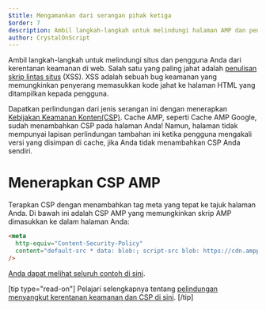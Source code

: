 ```yaml
---
$title: Mengamankan dari serangan pihak ketiga
$order: 7
description: Ambil langkah-langkah untuk melindungi halaman AMP dan pengguna Anda dari kerentanan keamanan di web
author: CrystalOnScript
---
```


Ambil langkah-langkah untuk melindungi situs dan pengguna Anda dari kerentanan keamanan di web. Salah satu yang paling jahat adalah [penulisan skrip lintas situs](https://www.google.com/about/appsecurity/learning/xss/) (XSS). XSS adalah sebuah bug keamanan yang memungkinkan penyerang memasukkan kode jahat ke halaman HTML yang ditampilkan kepada pengguna.

Dapatkan perlindungan dari jenis serangan ini dengan menerapkan [Kebijakan Keamanan Konten(CSP)](https://csp.withgoogle.com/docs/index.html). Cache AMP, seperti Cache AMP Google, sudah menambahkan CSP pada halaman Anda! Namun, halaman tidak mempunyai lapisan perlindungan tambahan ini ketika pengguna mengakali versi yang disimpan di cache, jika Anda tidak menambahkan CSP Anda sendiri.

# Menerapkan CSP AMP

Terapkan CSP dengan menambahkan tag meta yang tepat ke tajuk halaman Anda. Di bawah ini adalah CSP AMP yang memungkinkan skrip AMP dimasukkan ke dalam halaman Anda:

```html
<meta
  http-equiv="Content-Security-Policy"
  content="default-src * data: blob:; script-src blob: https://cdn.ampproject.org/v0.js https://cdn.ampproject.org/v0/ https://cdn.ampproject.org/viewer/ https://cdn.ampproject.org/rtv/; object-src 'none'; style-src 'unsafe-inline' https://cdn.ampproject.org/rtv/ https://cdn.materialdesignicons.com https://cloud.typography.com https://fast.fonts.net https://fonts.googleapis.com https://maxcdn.bootstrapcdn.com https://p.typekit.net https://use.fontawesome.com https://use.typekit.net; report-uri https://csp-collector.appspot.com/csp/amp"
/>
```

[Anda dapat melihat seluruh contoh di sini](https://github.com/ampproject/amphtml/blob/master/examples/csp.amp.html).

[tip type="read-on"] Pelajari selengkapnya tentang [pelindungan menyangkut kerentanan keamanan dan CSP di sini](https://developer.mozilla.org/en-US/docs/Web/HTTP/CSP). [/tip]
